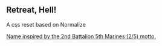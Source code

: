 ## Retreat, Hell!

A css reset based on Normalize

[Name inspired by the 2nd Battalion 5th Marines (2/5) motto.](http://en.wikipedia.org/wiki/2nd_Battalion_5th_Marines)
